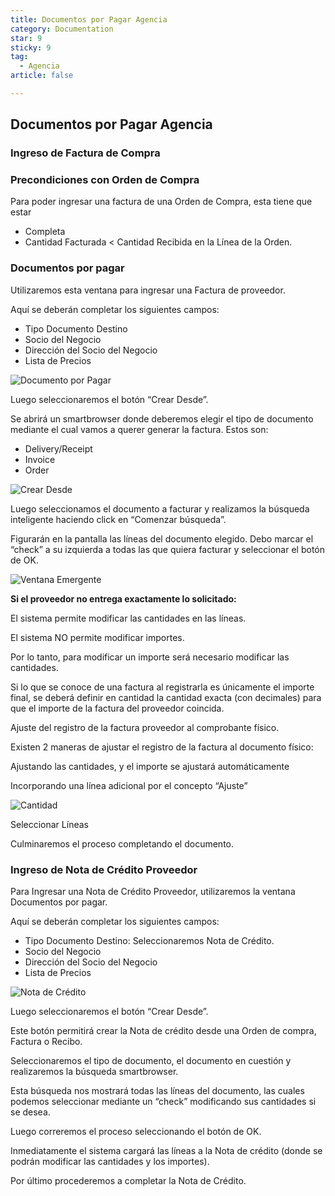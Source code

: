 ```yaml
---
title: Documentos por Pagar Agencia
category: Documentation
star: 9
sticky: 9
tag: 
  - Agencia
article: false

---
```


## **Documentos por Pagar Agencia**

### **Ingreso de Factura de Compra**

### **Precondiciones con Orden de Compra**

Para poder ingresar una factura de una Orden de Compra, esta tiene que estar

* Completa
* Cantidad Facturada < Cantidad Recibida en la Línea de la Orden.

### **Documentos por pagar**

Utilizaremos esta ventana para ingresar una Factura de proveedor.

Aquí se deberán completar los siguientes campos:

* Tipo Documento Destino
* Socio del Negocio
* Dirección del Socio del Negocio
* Lista de Precios

![Documento por Pagar](/assets/img/docs/purchase-management/pum-payable1.png)

Luego seleccionaremos el botón “Crear Desde”.

Se abrirá un smartbrowser donde deberemos elegir el tipo de documento mediante el cual vamos a querer generar la factura. Estos son:

* Delivery/Receipt
* Invoice
* Order

![Crear Desde](/assets/img/docs/purchase-management/pum-payable2.png)

Luego seleccionamos el documento a facturar y realizamos la búsqueda inteligente haciendo click en “Comenzar búsqueda”.

Figurarán en la pantalla las líneas del documento elegido. Debo marcar el “check” a su izquierda a todas las que quiera facturar y seleccionar el botón de OK.

![Ventana Emergente](/assets/img/docs/purchase-management/pum-payable3.png)

**Si el proveedor no entrega exactamente lo solicitado:**

El sistema permite modificar las cantidades en las líneas.

El sistema NO permite modificar importes.

Por lo tanto, para modificar un importe será necesario modificar las cantidades.

Si lo que se conoce de una factura al registrarla es únicamente el importe final, se deberá definir en cantidad la cantidad exacta (con decimales) para que el importe de la factura del proveedor coincida.

Ajuste del registro de la factura proveedor al comprobante físico.

Existen 2 maneras de ajustar el registro de la factura al documento físico:

Ajustando las cantidades, y el importe se ajustará automáticamente

Incorporando una línea adicional por el concepto “Ajuste”

![Cantidad](/assets/img/docs/purchase-management/pum-payable4.png)

Seleccionar Líneas

Culminaremos el proceso completando el documento.

### **Ingreso de Nota de Crédito Proveedor**

Para Ingresar una Nota de Crédito Proveedor, utilizaremos la ventana Documentos por pagar.

Aquí se deberán completar los siguientes campos:

* Tipo Documento Destino: Seleccionaremos Nota de Crédito.
* Socio del Negocio
* Dirección del Socio del Negocio
* Lista de Precios

![Nota de Crédito](/assets/img/docs/purchase-management/pum-payable5.png)

Luego seleccionaremos el botón “Crear Desde”.

Este botón permitirá crear la Nota de crédito desde una Orden de compra, Factura o Recibo.

Seleccionaremos el tipo de documento, el documento en cuestión y realizaremos la búsqueda smartbrowser.

Esta búsqueda nos mostrará todas las líneas del documento, las cuales podemos seleccionar mediante un “check” modificando sus cantidades si se desea.

Luego correremos el proceso seleccionando el botón de OK.

Inmediatamente el sistema cargará las líneas a la Nota de crédito (donde se podrán modificar las cantidades y los importes).

Por último procederemos a completar la Nota de Crédito.